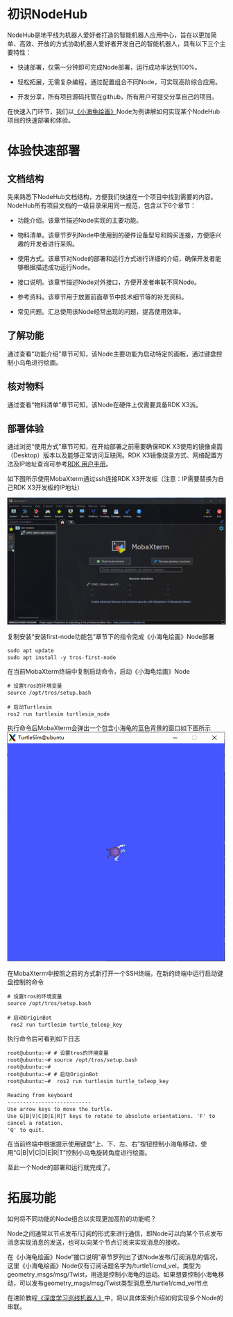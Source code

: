 # 初识NodeHub

NodeHub是地平线为机器人爱好者打造的智能机器人应用中心，旨在以更加简单、高效、开放的方式协助机器人爱好者开发自己的智能机器人，具有以下三个主要特性：

- 快速部署，仅需一分钟即可完成Node部署，运行成功率达到100%。

- 轻松拓展，无需复杂编程，通过配置组合不同Node，可实现高阶综合应用。

- 开发分享，所有项目源码托管在github，所有用户可提交分享自己的项目。

在快速入门环节，我们以[《小海龟绘画》](https://developer.horizon.cc/nodehubdetail/173268393141651466)Node为例讲解如何实现某个NodeHub项目的快速部署和体验。

# 体验快速部署

## 文档结构

先来熟悉下NodeHub文档结构，方便我们快速在一个项目中找到需要的内容。NodeHub所有项目文档的一级目录采用同一规范，包含以下6个章节：

- 功能介绍。该章节描述Node实现的主要功能。

- 物料清单。该章节罗列Node中使用到的硬件设备型号和购买连接，方便感兴趣的开发者进行采购。

- 使用方式。该章节对Node的部署和运行方式进行详细的介绍，确保开发者能够根据描述成功运行Node。

- 接口说明。该章节描述Node对外接口，方便开发者串联不同Node。

- 参考资料。该章节用于放置前面章节中技术细节等的补充资料。

- 常见问题。汇总使用该Node经常出现的问题，提高使用效率。

## 了解功能

通过查看“功能介绍”章节可知，该Node主要功能为启动特定的画板，通过键盘控制小乌龟进行绘画。

## 核对物料

通过查看“物料清单”章节可知，该Node在硬件上仅需要具备RDK X3派。

## 部署体验

通过浏览“使用方式”章节可知，在开始部署之前需要确保RDK X3使用的镜像桌面（Desktop）版本以及能够正常访问互联网。RDK X3镜像烧录方式、网络配置方法及IP地址查询可参考[RDK 用户手册](https://developer.horizon.cc/documents_rdk/category/installation)。

如下图所示使用MobaXterm通过ssh连接RDK X3开发板（注意：IP需要替换为自己RDK X3开发板的IP地址）

![MobaXterm](images/mobaxterm_ssh.gif)

复制安装“安装first-node功能包”章节下的指令完成《小海龟绘画》Node部署

```shell
sudo apt update
sudo apt install -y tros-first-node
```

在当前MobaXterm终端中复制启动命令，启动《小海龟绘画》Node

```shell
# 设置tros的环境变量
source /opt/tros/setup.bash

# 启动Turtlesim
ros2 run turtlesim turtlesim_node

```
执行命令后MobaXterm会弹出一个包含小海龟的蓝色背景的窗口如下图所示
![turtle_window](./images/turtle_window.png)

在MobaXterm中按照之前的方式新打开一个SSH终端，在新的终端中运行启动键盘控制的命令

```shell
# 设置tros的环境变量
source /opt/tros/setup.bash

# 启动OriginBot
 ros2 run turtlesim turtle_teleop_key
```
执行命令后可看到如下日志
```shell
root@ubuntu:~# # 设置tros的环境变量
root@ubuntu:~# source /opt/tros/setup.bash
root@ubuntu:~#
root@ubuntu:~# # 启动OriginBot
root@ubuntu:~#  ros2 run turtlesim turtle_teleop_key

Reading from keyboard
---------------------------
Use arrow keys to move the turtle.
Use G|B|V|C|D|E|R|T keys to rotate to absolute orientations. 'F' to cancel a rotation.
'Q' to quit.
```
在当前终端中根据提示使用键盘“上、下、左、右”按钮控制小海龟移动，使用“G|B|V|C|D|E|R|T”控制小乌龟旋转角度进行绘画。

至此一个Node的部署和运行就完成了。

# 拓展功能

如何将不同功能的Node组合以实现更加高阶的功能呢？

Node之间通常以节点发布/订阅的形式来进行通信，即Node可以向某个节点发布消息实现消息的发送，也可以向某个节点订阅来实现消息的接收。

在《小海龟绘画》Node“接口说明”章节罗列出了该Node发布/订阅消息的情况，这里《小海龟绘画》Node仅有订阅话题名字为/turtle1/cmd_vel，类型为geometry_msgs/msg/Twist，用途是控制小海龟的运动。如果想要控制小海龟移动，可以发布geometry_msgs/msg/Twist类型消息至/turtle1/cmd_vel节点

在进阶教程[《深度学习巡线机器人》](developer.horizon.cc)中，将以具体案例介绍如何实现多个Node的串联。